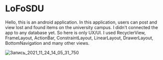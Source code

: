 # LoFoSDU
Hello, this is an android application.
In this application, users can post and view lost and found items on the university campus.
I didn't connected the app to any database yet. So here is only UX/UI. I used RecyclerView, FrameLayout, ActionBar, ConstraintLayout, LinearLayout, DrawerLayout, BottomNavigation and many other views.

![Запись_2021_11_24_14_05_31_750](https://user-images.githubusercontent.com/75258206/143202689-465c4554-b8ff-4f35-84b7-5700e0a9194f.gif)
